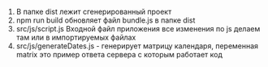 1. В папке dist лежит сгенерированный проект
2. npm run build обновляет файл bundle.js в папке dist
3. src/js/script.js Входной файл приложения все изменения по js делаем там или в импортируемых файлах
4. src/js/generateDates.js - генерирует матрицу календаря, переменная matrix это пример ответа сервера с которым работает код